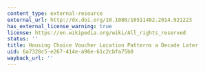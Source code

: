 ```yaml
---
content_type: external-resource
external_url: http://dx.doi.org/10.1080/10511482.2014.921223
has_external_license_warning: true
license: https://en.wikipedia.org/wiki/All_rights_reserved
status: ''
title: Housing Choice Voucher Location Patterns a Decade Later
uid: 6a7328c5-e267-414e-a96e-61c2cbfa75b0
wayback_url: ''
---
```


